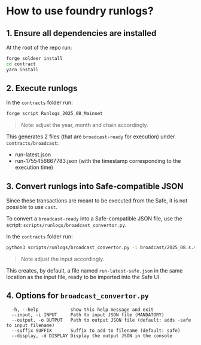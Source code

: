 # How to use foundry runlogs?

## 1. Ensure all dependencies are installed
At the root of the repo run:
```bash
forge soldeer install
cd contract
yarn install
```

## 2. Execute runlogs
In the `contracts` folder run:
```bash
forge script Runlogs_2025_08_Mainnet
```
> Note: adjust the year, month and chain accordingly.

This generates 2 files (that are `broadcast-ready` for execution) under `contracts/broadcast`:
- run-latest.json
- run-1755456667783.json (with the timestamp corresponding to the execution time)

## 3. Convert runlogs into Safe-compatible JSON
Since these transactions are meant to be executed from the Safe, it is not possible to use `cast`.

To convert a `broadcast-ready` into a Safe-compatible JSON file, use the script: `scripts/runlogs/broadcast_convertor.py`. 

In the `contracts` folder run:
```bash
python3 scripts/runlogs/broadcast_convertor.py -i broadcast/2025_08.s.sol/1/dry-run/run-latest.json
```
> Note adjust the input accordingly.

This creates, by default, a file named `run-latest-safe.json` in the same location as the input file, ready to be imported into the Safe UI.


## 4. Options for `broadcast_convertor.py`
```
  -h, --help            show this help message and exit
  --input, -i INPUT     Path to input JSON file (MANDATORY)
  --output, -o OUTPUT   Path to output JSON file (default: adds -safe to input filename)
  --suffix SUFFIX       Suffix to add to filename (default: safe)
  --display, -d DISPLAY Display the output JSON in the console
```
